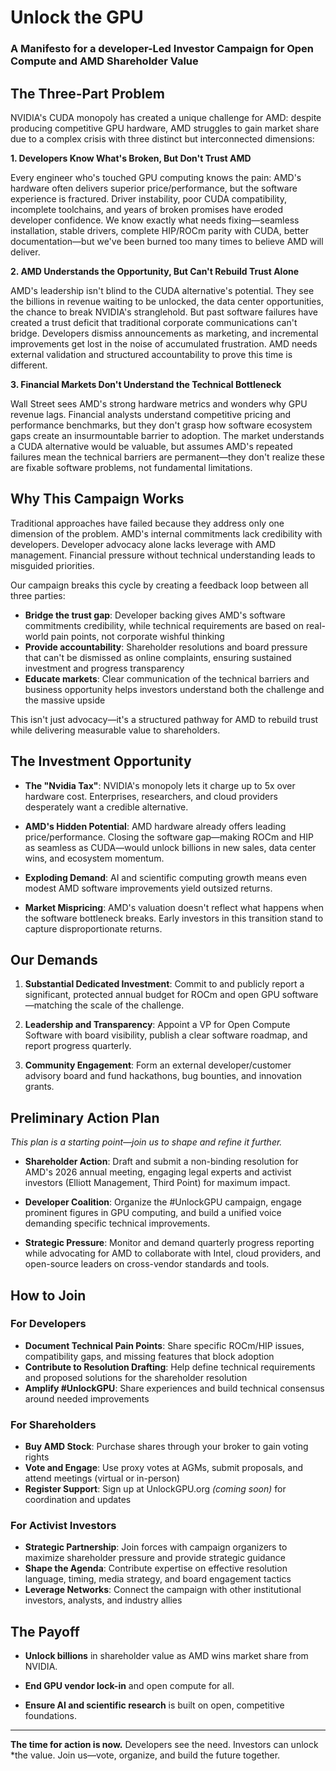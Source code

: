 # Unlock the GPU 

### A Manifesto for a developer-Led Investor Campaign for Open Compute and AMD Shareholder Value

## The Three-Part Problem

NVIDIA's CUDA monopoly has created a unique challenge for AMD: despite producing competitive GPU hardware, AMD struggles to gain market share due to a complex crisis with three distinct but interconnected dimensions:

**1. Developers Know What's Broken, But Don't Trust AMD**

Every engineer who's touched GPU computing knows the pain: AMD's hardware often delivers superior price/performance, but the software experience is fractured. Driver instability, poor CUDA compatibility, incomplete toolchains, and years of broken promises have eroded developer confidence. We know exactly what needs fixing—seamless installation, stable drivers, complete HIP/ROCm parity with CUDA, better documentation—but we've been burned too many times to believe AMD will deliver.

**2. AMD Understands the Opportunity, But Can't Rebuild Trust Alone**

AMD's leadership isn't blind to the CUDA alternative's potential. They see the billions in revenue waiting to be unlocked, the data center opportunities, the chance to break NVIDIA's stranglehold. But past software failures have created a trust deficit that traditional corporate communications can't bridge. Developers dismiss announcements as marketing, and incremental improvements get lost in the noise of accumulated frustration. AMD needs external validation and structured accountability to prove this time is different.

**3. Financial Markets Don't Understand the Technical Bottleneck**

Wall Street sees AMD's strong hardware metrics and wonders why GPU revenue lags. Financial analysts understand competitive pricing and performance benchmarks, but they don't grasp how software ecosystem gaps create an insurmountable barrier to adoption. The market understands a CUDA alternative would be valuable, but assumes AMD's repeated failures mean the technical barriers are permanent—they don't realize these are fixable software problems, not fundamental limitations.

## Why This Campaign Works

Traditional approaches have failed because they address only one dimension of the problem. AMD's internal commitments lack credibility with developers. Developer advocacy alone lacks leverage with AMD management. Financial pressure without technical understanding leads to misguided priorities.

Our campaign breaks this cycle by creating a feedback loop between all three parties:

- **Bridge the trust gap**: Developer backing gives AMD's software commitments credibility, while technical requirements are based on real-world pain points, not corporate wishful thinking
- **Provide accountability**: Shareholder resolutions and board pressure that can't be dismissed as online complaints, ensuring sustained investment and progress transparency  
- **Educate markets**: Clear communication of the technical barriers and business opportunity helps investors understand both the challenge and the massive upside

This isn't just advocacy—it's a structured pathway for AMD to rebuild trust while delivering measurable value to shareholders.

## The Investment Opportunity

- **The "Nvidia Tax"**: NVIDIA's monopoly lets it charge up to 5x over hardware
cost. Enterprises, researchers, and cloud providers desperately want a credible
alternative.

- **AMD's Hidden Potential**: AMD hardware already offers leading
price/performance. Closing the software gap—making ROCm and HIP as seamless as
CUDA—would unlock billions in new sales, data center wins, and ecosystem
momentum.

- **Exploding Demand**: AI and scientific computing growth means even modest AMD software improvements yield outsized returns.

- **Market Mispricing**: AMD's valuation doesn't reflect what happens when the software bottleneck breaks. Early investors in this transition stand to capture disproportionate returns.

## Our Demands

1. **Substantial Dedicated Investment**: Commit to and publicly report a significant, protected annual budget for ROCm and open GPU software—matching the scale of the challenge.

2. **Leadership and Transparency**: Appoint a VP for Open Compute Software with board visibility, publish a clear software roadmap, and report progress quarterly.

3. **Community Engagement**: Form an external developer/customer advisory board and fund hackathons, bug bounties, and innovation grants.

## Preliminary Action Plan

*This plan is a starting point—join us to shape and refine it further.*

- **Shareholder Action**: Draft and submit a non-binding resolution for AMD's 2026 annual meeting, engaging legal experts and activist investors (Elliott Management, Third Point) for maximum impact.

- **Developer Coalition**: Organize the #UnlockGPU campaign, engage prominent figures in GPU computing, and build a unified voice demanding specific technical improvements.

- **Strategic Pressure**: Monitor and demand quarterly progress reporting while advocating for AMD to collaborate with Intel, cloud providers, and open-source leaders on cross-vendor standards and tools.

## How to Join

### For Developers
- **Document Technical Pain Points**: Share specific ROCm/HIP issues, compatibility gaps, and missing features that block adoption
- **Contribute to Resolution Drafting**: Help define technical requirements and proposed solutions for the shareholder resolution
- **Amplify #UnlockGPU**: Share experiences and build technical consensus around needed improvements

### For Shareholders
- **Buy AMD Stock**: Purchase shares through your broker to gain voting rights
- **Vote and Engage**: Use proxy votes at AGMs, submit proposals, and attend meetings (virtual or in-person)
- **Register Support**: Sign up at UnlockGPU.org *(coming soon)* for coordination and updates

### For Activist Investors
- **Strategic Partnership**: Join forces with campaign organizers to maximize shareholder pressure and provide strategic guidance
- **Shape the Agenda**: Contribute expertise on effective resolution language, timing, media strategy, and board engagement tactics
- **Leverage Networks**: Connect the campaign with other institutional investors, analysts, and industry allies

## The Payoff

- **Unlock billions** in shareholder value as AMD wins market share from NVIDIA.

- **End GPU vendor lock-in** and open compute for all.

- **Ensure AI and scientific research** is built on open, competitive foundations.

---

**The time for action is now.** Developers see the need. Investors can unlock
*the value. Join us—vote, organize, and build the future together.





